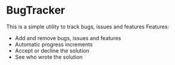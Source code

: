 # BugTracker

This is a simple utility to track bugs, issues and features
Features:
- Add and remove bugs, issues and features
- Automatic progress increments
- Accept or decline the solution
- See who wrote the solution
